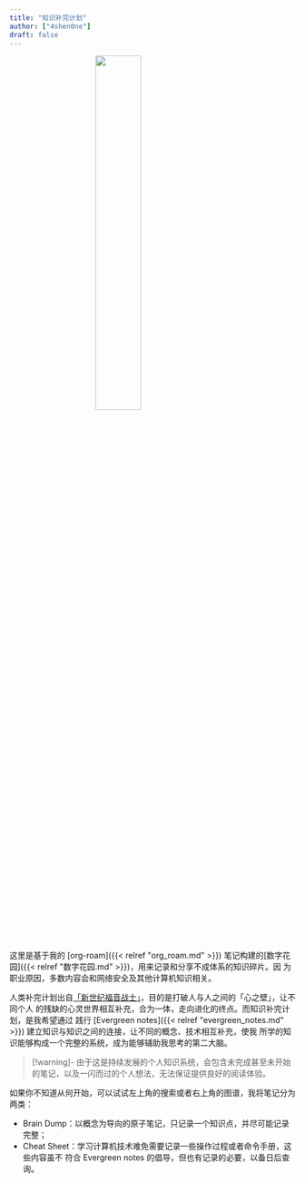 ```yaml
---
title: "知识补完计划"
author: ["4shen0ne"]
draft: false
---
```


<img src="/static/seele.png" style="display:block;margin-left:auto;margin-right:auto;width:40%;" />

这里是基于我的 [org-roam]({{< relref "org_roam.md" >}}) 笔记构建的[数字花园]({{< relref "数字花园.md" >}})，用来记录和分享不成体系的知识碎片。因
为职业原因，多数内容会和网络安全及其他计算机知识相关。

人类补完计划出自[「新世纪福音战士」](https://zh.wikipedia.org/wiki/**%E6%96%B0%E4%B8%96%E7%B4%80%E7%A6%8F%E9%9F%B3%E6%88%B0%E5%A3%AB%E7%B3%BB%E5%88%97**)，目的是打破人与人之间的「心之壁」，让不同个人
的残缺的心灵世界相互补充，合为一体，走向进化的终点。而知识补完计划，是我希望通过
践行 [Evergreen notes]({{< relref "evergreen_notes.md" >}}) 建立知识与知识之间的连接，让不同的概念、技术相互补充，使我
所学的知识能够构成一个完整的系统，成为能够辅助我思考的第二大脑。

> [!warning]-
> 由于这是持续发展的个人知识系统，会包含未完成甚至未开始的笔记，以及一闪而过的个人想法，无法保证提供良好的阅读体验。

如果你不知道从何开始，可以试试左上角的搜索或者右上角的图谱，我将笔记分为两类：

-   Brain Dump：以概念为导向的原子笔记，只记录一个知识点，并尽可能记录完整；
-   Cheat Sheet：学习计算机技术难免需要记录一些操作过程或者命令手册，这些内容虽不
    符合 Evergreen notes 的倡导，但也有记录的必要，以备日后查询。
